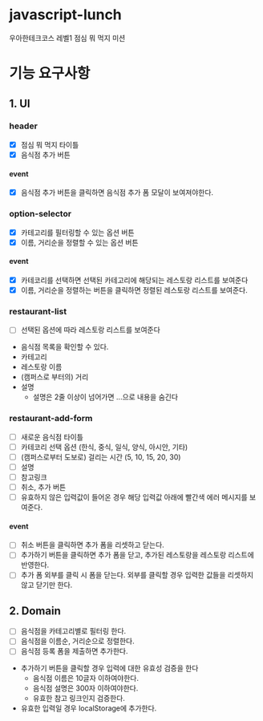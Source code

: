 # javascript-lunch

우아한테크코스 레벨1 점심 뭐 먹지 미션

# 기능 요구사항

## 1. UI

### header

- [x] 점심 뭐 먹지 타이틀
- [x] 음식점 추가 버튼

#### event

- [x] 음식점 추가 버튼을 클릭하면 음식점 추가 폼 모달이 보여져야한다.

### option-selector

- [x] 카테고리를 필터링할 수 있는 옵션 버튼
- [x] 이름, 거리순을 정렬할 수 있는 옵션 버튼

#### event

- [x] 카테코리를 선택하면 선택된 카테고리에 해당되는 레스토랑 리스트를 보여준다
- [x] 이름, 거리순을 정렬하는 버튼을 클릭하면 정렬된 레스토랑 리스트를 보여준다.

### restaurant-list

- [ ] 선택된 옵션에 따라 레스토랑 리스트를 보여준다

- 음식점 목록을 확인할 수 있다.
- 카테고리
- 레스토랑 이름
- (캠퍼스로 부터의) 거리
- 설명
  - 설명은 2줄 이상이 넘어가면 ...으로 내용을 숨긴다

### restaurant-add-form

- [ ] 새로운 음식점 타이틀
- [ ] 카테코리 선택 옵션 (한식, 중식, 일식, 양식, 아시안, 기타)
- [ ] (캠퍼스로부터 도보로) 걸리는 시간 (5, 10, 15, 20, 30)
- [ ] 설명
- [ ] 참고링크
- [ ] 취소, 추가 버튼
- [ ] 유효하지 않은 입력값이 들어온 경우 해당 입력값 아래에 빨간색 에러 메시지를 보여준다.

#### event

- [ ] 취소 버튼을 클릭하면 추가 폼을 리셋하고 닫는다.
- [ ] 추가하기 버튼을 클릭하면 추가 폼을 닫고, 추가된 레스토랑을 레스토랑 리스트에 반영한다.
- [ ] 추가 폼 외부를 클릭 시 폼을 닫는다. 외부를 클릭할 경우 입력한 값들을 리셋하지 않고 닫기만 한다.

## 2. Domain

- [ ] 음식점을 카테고리별로 필터링 한다.
- [ ] 음식점을 이름순, 거리순으로 정렬한다.
- [ ] 음식점 등록 폼을 제출하면 추가한다.
- 추가하기 버튼을 클릭할 경우 입력에 대한 유효성 검증을 한다
  - 음식점 이름은 10글자 이하여야한다.
  - 음식점 설명은 300자 이하여야한다.
  - 유효한 참고 링크인지 검증한다.
- 유효한 입력일 경우 localStorage에 추가한다.
